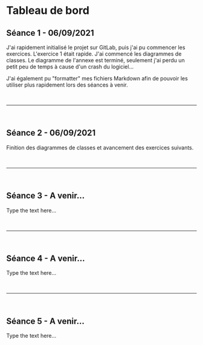 # Tableau de bord

## Séance 1 - 06/09/2021

J'ai rapidement initialisé le projet sur GitLab, puis j'ai pu commencer les exercices. L'exercice 1 était rapide. J'ai commencé les diagrammes de classes. Le diagramme de l'annexe est terminé, seulement j'ai perdu un petit peu de temps à cause d'un crash du logiciel...

J'ai également pu "formatter" mes fichiers Markdown afin de pouvoir les utiliser plus rapidement lors des séances à venir.

<br>

---

<br>

## Séance 2 - 06/09/2021

Finition des diagrammes de classes et avancement des exercices suivants.

<br>

---

<br>

## Séance 3 - A venir...

Type the text here...

<br>

---

<br>

## Séance 4 - A venir...

Type the text here...

<br>

---

<br>

## Séance 5 - A venir...

Type the text here...